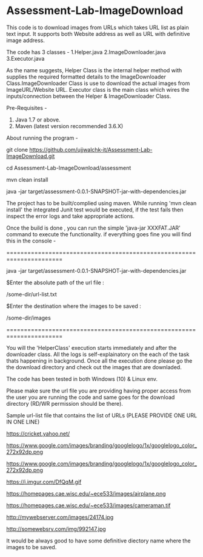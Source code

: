 # Assessment-Lab-ImageDownload
This code is to download images from URLs which takes URL list as plain text input. It supports both Website address as well as URL with definitive image address.

The code has 3 classes -
  1.Helper.java
  2.ImageDownloader.java
  3.Executor.java
  
 As the name suggests, Helper Class is the internal helper method with supplies the required formatted details to the ImageDownloader Class.ImageDownloader Class is use to download the actual images from ImageURL/Website URL. Executor class is the main class which wires the inputs/connection between the Helper  & ImageDownloader Class.
 
 Pre-Requisites -
   1. Java 1.7 or above.
   2. Maven (latest version recommended 3.6.X)
   
About running the program -

  git clone https://github.com/ujjwalchk-it/Assessment-Lab-ImageDownload.git
  
  cd Assessment-Lab-ImageDownload/assessment
  
  mvn clean install
  
  java -jar target/assessment-0.0.1-SNAPSHOT-jar-with-dependencies.jar 
  
The project has to be built/complied using maven. While running 'mvn clean install' the integrated Junit test would be executed, if the test fails then inspect the error logs and take appropriate actions. 

Once the build is done , you can run the simple 'java-jar XXXFAT.JAR' command to execute the functionality. 
if everything goes fine you will find this in the console -

======================================================================

 java -jar target/assessment-0.0.1-SNAPSHOT-jar-with-dependencies.jar
 
 $Enter the absolute path of the url file :
 
 /some-dir/url-list.txt
 
 $Enter the destination where the images to be saved : 
 
 /some-dir/images

====================================================================== 
 
You will the 'HelperClass' execution starts immediately and after the downloader class. All the logs is self-explainatory on the each of the task thats happening in background. Once all the execution done please go the the download directory and check out the images that are downladed.

The code has been tested in both Windows (10) & Linux env.

Please make sure the url file you are providing having proper access from the user you are running the code and same goes for the download directory (RD/WR permission should be there).

Sample url-list file that contains the list of URLs
(PLEASE PROVIDE ONE URL IN ONE LINE)

https://cricket.yahoo.net/

https://www.google.com/images/branding/googlelogo/1x/googlelogo_color_272x92dp.png

https://www.google.com/images/branding/googlelogo/1x/googlelogo_color_272x92dp.png

https://i.imgur.com/DfQqM.gif

https://homepages.cae.wisc.edu/~ece533/images/airplane.png

https://homepages.cae.wisc.edu/~ece533/images/cameraman.tif

http://mywebserver.com/images/24174.jpg

http://somewebsrv.com/img/992147.jpg

It would be always good to have some definitive diectory name where the images to be saved.
